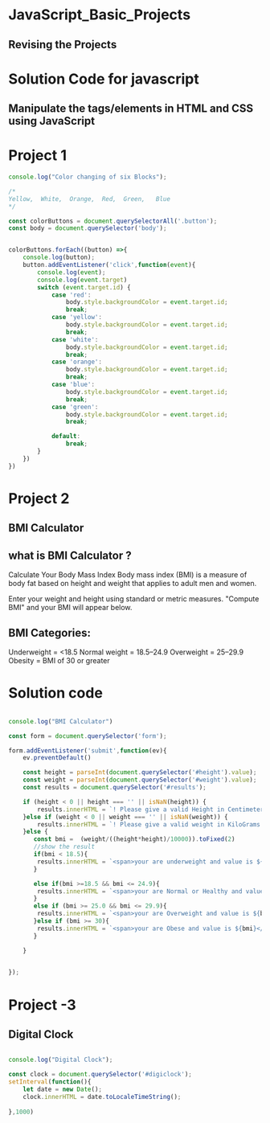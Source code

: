 # JavaScript_Basic_Projects
## Revising the Projects

# Solution Code for javascript
## Manipulate the tags/elements in HTML and CSS using JavaScript
# Project 1
```javascript
console.log("Color changing of six Blocks");

/*
Yellow,  White,  Orange,  Red,  Green,   Blue
*/

const colorButtons = document.querySelectorAll('.button');
const body = document.querySelector('body');


colorButtons.forEach((button) =>{
    console.log(button);
    button.addEventListener('click',function(event){
        console.log(event);
        console.log(event.target)
        switch (event.target.id) {
            case 'red':
                body.style.backgroundColor = event.target.id;               
                break;
            case 'yellow':
                body.style.backgroundColor = event.target.id;               
                break;
            case 'white':
                body.style.backgroundColor = event.target.id;               
                break;
            case 'orange':
                body.style.backgroundColor = event.target.id;               
                break;
            case 'blue':
                body.style.backgroundColor = event.target.id;               
                break;
            case 'green':
                body.style.backgroundColor = event.target.id;               
                break;

            default:
                break;
        }
    })
})

```

# Project 2 
## BMI Calculator 

## what is BMI Calculator ?

Calculate Your Body Mass Index
Body mass index (BMI) is a measure of body fat based on height and weight that applies to adult men and women.

Enter your weight and height using standard or metric measures.
"Compute BMI" and your BMI will appear below.

## BMI Categories:
Underweight = <18.5
Normal weight = 18.5–24.9
Overweight = 25–29.9
Obesity = BMI of 30 or greater

# Solution code

```javascript

console.log("BMI Calculator")

const form = document.querySelector('form');

form.addEventListener('submit',function(ev){
    ev.preventDefault()

    const height = parseInt(document.querySelector('#height').value);
    const weight = parseInt(document.querySelector('#weight').value);
    const results = document.querySelector('#results');

    if (height < 0 || height === '' || isNaN(height)) {
        results.innerHTML = `! Please give a valid Height in Centimeters ${height}.` ;   
    }else if (weight < 0 || weight === '' || isNaN(weight)) {
        results.innerHTML = `! Please give a valid weight in KiloGrams ${weight}.` ;   
    }else {
       const bmi =  (weight/((height*height)/10000)).toFixed(2)
       //show the result
       if(bmi < 18.5){
        results.innerHTML = `<span>your are underweight and value is ${bmi}</span>`;
       }

       else if(bmi >=18.5 && bmi <= 24.9){
        results.innerHTML = `<span>your are Normal or Healthy and value is ${bmi}</span>`
       }
       else if (bmi >= 25.0 && bmi <= 29.9){
        results.innerHTML = `<span>your are Overweight and value is ${bmi}</span>`;
       }else if (bmi >= 30){
        results.innerHTML = `<span>your are Obese and value is ${bmi}</span>`;
       }

    }

    
});

```

# Project -3
## Digital Clock

```javascript

console.log("Digital Clock");

const clock = document.querySelector('#digiclock');
setInterval(function(){
    let date = new Date();
    clock.innerHTML = date.toLocaleTimeString();
    
},1000)


```